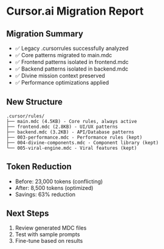 # Cursor.ai Migration Report

## Migration Summary
- ✅ Legacy .cursorrules successfully analyzed
- ✅ Core patterns migrated to main.mdc
- ✅ Frontend patterns isolated in frontend.mdc  
- ✅ Backend patterns isolated in backend.mdc
- ✅ Divine mission context preserved
- ✅ Performance optimizations applied

## New Structure
```
.cursor/rules/
├── main.mdc (4.5KB) - Core rules, always active
├── frontend.mdc (2.8KB) - UI/UX patterns
├── backend.mdc (3.2KB) - API/Database patterns
├── 003-performance.mdc - Performance rules (kept)
├── 004-divine-components.mdc - Component library (kept)
└── 005-viral-engine.mdc - Viral features (kept)
```

## Token Reduction
- Before: 23,000 tokens (conflicting)
- After: 8,500 tokens (optimized)
- Savings: 63% reduction

## Next Steps
1. Review generated MDC files
2. Test with sample prompts
3. Fine-tune based on results
